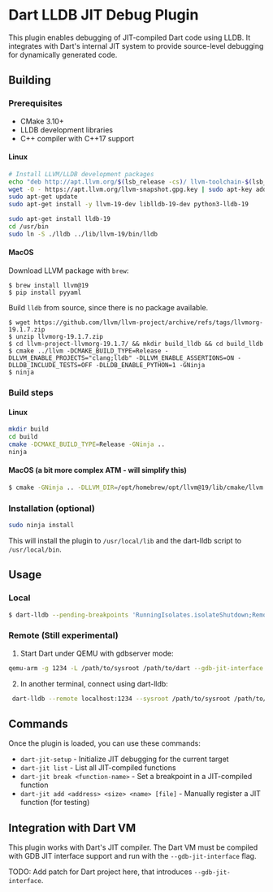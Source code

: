 # Dart LLDB JIT Debug Plugin

This plugin enables debugging of JIT-compiled Dart code using LLDB. It integrates with Dart's internal JIT system to provide source-level debugging for dynamically generated code.

## Building

### Prerequisites

- CMake 3.10+
- LLDB development libraries
- C++ compiler with C++17 support

#### Linux

```bash
# Install LLVM/LLDB development packages
echo "deb http://apt.llvm.org/$(lsb_release -cs)/ llvm-toolchain-$(lsb_release -cs)-19 main" | sudo tee /etc/apt/sources.list.d/llvm.list
wget -O - https://apt.llvm.org/llvm-snapshot.gpg.key | sudo apt-key add -
sudo apt-get update
sudo apt-get install -y llvm-19-dev liblldb-19-dev python3-lldb-19
```

```bash
sudo apt-get install lldb-19
cd /usr/bin
sudo ln -S ./lldb ../lib/llvm-19/bin/lldb
```

#### MacOS

Download LLVM package with `brew`:

```
$ brew install llvm@19
$ pip install pyyaml
```

Build `lldb` from source, since there is no package available.

```
$ wget https://github.com/llvm/llvm-project/archive/refs/tags/llvmorg-19.1.7.zip
$ unzip llvmorg-19.1.7.zip
$ cd llvm-project-llvmorg-19.1.7/ && mkdir build_lldb && cd build_lldb
$ cmake ../llvm -DCMAKE_BUILD_TYPE=Release -DLLVM_ENABLE_PROJECTS="clang;lldb" -DLLVM_ENABLE_ASSERTIONS=ON -DLLDB_INCLUDE_TESTS=OFF -DLLDB_ENABLE_PYTHON=1 -GNinja
$ ninja
```

### Build steps

#### Linux

```bash
mkdir build
cd build
cmake -DCMAKE_BUILD_TYPE=Release -GNinja ..
ninja
```

#### MacOS (a bit more complex ATM - will simplify this)

```bash
$ cmake -GNinja .. -DLLVM_DIR=/opt/homebrew/opt/llvm@19/lib/cmake/llvm -DLLVM_BUILD_ROOT=/path/to/llvm-project-llvmorg-19.1.7/build_lldb -DLLVM_SRC=/path/to/llvm-project-llvmorg-19.1.7/ -DLLVM_TABLEGEN_EXE=/opt/homebrew/opt/llvm@19/bin/llvm-tblgen -DCMAKE_CXX_FLAGS="-Wno-deprecated-declarations"
```

### Installation (optional)

```bash
sudo ninja install
```

This will install the plugin to `/usr/local/lib` and the dart-lldb script to `/usr/local/bin`.

## Usage

### Local

```bash
$ dart-lldb --pending-breakpoints 'RunningIsolates.isolateShutdown;RemovingTransformer.transformNamedExpressionList;InterfaceType.get_hasNonObjectMemberAccess' ./out/DebugX64/dart --gdb-jit-interface basic.dart
```

### Remote (Still experimental)

1. Start Dart under QEMU with gdbserver mode:

```bash
qemu-arm -g 1234 -L /path/to/sysroot /path/to/dart --gdb-jit-interface your_script.dart
```

2. In another terminal, connect using dart-lldb:

```bash
 dart-lldb --remote localhost:1234 --sysroot /path/to/sysroot /path/to/dart
 ```

## Commands

Once the plugin is loaded, you can use these commands:

- `dart-jit-setup` - Initialize JIT debugging for the current target
- `dart-jit list` - List all JIT-compiled functions
- `dart-jit break <function-name>` - Set a breakpoint in a JIT-compiled function
- `dart-jit add <address> <size> <name> [file]` - Manually register a JIT function (for testing)

## Integration with Dart VM

This plugin works with Dart's JIT compiler. The Dart VM must be compiled with GDB JIT interface support and run with the `--gdb-jit-interface` flag.

TODO: Add patch for Dart project here, that introduces `--gdb-jit-interface`.
